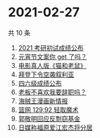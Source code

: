 # 2021-02-27

共 10 条

<!-- BEGIN ZHIHUSEARCH -->
<!-- 最后更新时间 Sat Feb 27 2021 03:06:25 GMT+0800 (CST) -->
1. [2021 考研初试成绩公布](https://www.zhihu.com/search?q=考研成绩)
1. [元宵节文案你 get 了吗？](https://www.zhihu.com/search?q=元宵节)
1. [电影真人版《猫和老鼠》](https://www.zhihu.com/search?q=猫和老鼠)
1. [拜登下令空袭叙利亚](https://www.zhihu.com/search?q=美国空袭叙利亚)
1. [四六级成绩公布](https://www.zhihu.com/search?q=四六级成绩)
1. [老板不喜欢我要辞职吗？](https://www.zhihu.com/search?q=奇葩说)
1. [海贼王漫画新情报](https://www.zhihu.com/search?q=海贼王)
1. [篮网 129:92 轻取魔术](https://www.zhihu.com/search?q=篮网)
1. [郭敬明回应反剽窃基金](https://www.zhihu.com/search?q=郭敬明)
1. [日媒称福原爱江宏杰将分居](https://www.zhihu.com/search?q=福原爱江宏杰)
<!-- END ZHIHUSEARCH -->
